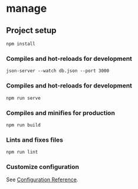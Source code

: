 # manage

## Project setup
```
npm install
```

### Compiles and hot-reloads for development

```
json-server --watch db.json --port 3000
```

### Compiles and hot-reloads for development
```
npm run serve
```

### Compiles and minifies for production
```
npm run build
```

### Lints and fixes files
```
npm run lint
```

### Customize configuration
See [Configuration Reference](https://cli.vuejs.org/config/).
